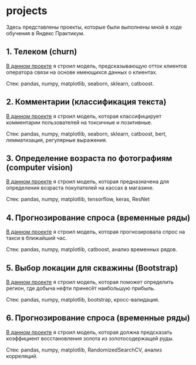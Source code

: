# projects
Здесь представлены проекты, которые были выполнены мной в ходе обучения в Яндекс Практикум. 

## 1. Телеком (churn) 
[В данном проекте](https://github.com/nnshoshin/projects/blob/main/praktikum_telecom_shoshin.ipynb) я строил модель, предсказывающую отток клиентов оператора связи на основе имеющихся данных о клиентах. 

Стек: pandas, numpy, matplotlib, seaborn, sklearn, catboost.

## 2. Комментарии (классификация текста) 
[В данном проекте](https://github.com/nnshoshin/projects/blob/main/praktikum_texts_shoshin.ipynb) я строил модель, которая классифицирует комментарии пользователей на токсичные и позитивные. 

Стек: pandas, numpy, matplotlib, seaborn, sklearn, catboost, bert, лемматизация, регулярные выражения.

## 3. Определение возраста по фотографиям (computer vision) 
[В данном проекте](https://github.com/nnshoshin/projects/blob/main/praktikum_CV_Shoshin.ipynb) я строил модель, которая предназначена для определения возраста покупателей на кассах в магазине.

Стек: pandas, numpy, matplotlib, tensorflow, keras, ResNet

## 4. Прогнозирование спроса (временные ряды) 
[В данном проекте](https://github.com/nnshoshin/projects/blob/main/praktikum_timeseries_shoshin.ipynb) я строил модель, которая прогнозировала спрос на такси в ближайший час. 

Стек: pandas, numpy, matplotlib, catboost, анализ временных рядов. 

## 5. Выбор локации для скважины (Bootstrap) 
[В данном проекте](https://github.com/nnshoshin/projects/blob/main/praktikum_bootstrap_shoshin.ipynb) я строил модель, которая поможет определить регион, где добыча нефти принесёт наибольшую прибыль.

Стек: pandas, numpy, matplotlib, bootstrap, кросс-валидация. 

## 6. Прогнозирование спроса (временные ряды) 
[В данном проекте](https://github.com/nnshoshin/projects/blob/main/praktikum_goldrecovery_shoshin.ipynb) я строил модель, которая должна предсказать коэффициент восстановления золота из золотосодержащей руды. 

Стек: pandas, numpy, matplotlib, RandomizedSearchCV, анализ корреляций. 
